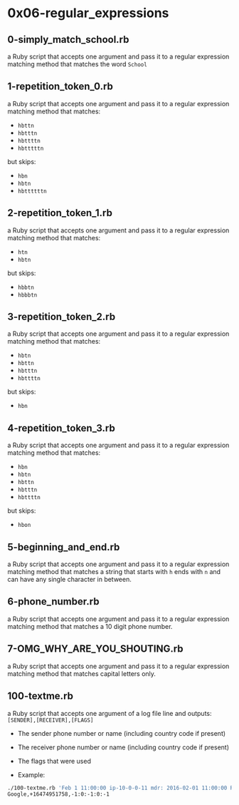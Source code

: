 # __0x06-regular_expressions__

## 0-simply_match_school.rb

a Ruby script that accepts one argument and pass it to a regular expression matching method that matches the word `School`

## 1-repetition_token_0.rb

a Ruby script that accepts one argument and pass it to a regular expression matching method that matches:

- `hbttn`
- `hbtttn`
- `hbttttn`
- `hbtttttn`

but skips:

- `hbn`
- `hbtn`
- `hbttttttn`

## 2-repetition_token_1.rb

a Ruby script that accepts one argument and pass it to a regular expression matching method that matches:

- `htn`
- `hbtn`

but skips:

- `hbbtn`
- `hbbbtn`

## 3-repetition_token_2.rb

a Ruby script that accepts one argument and pass it to a regular expression matching method that matches:

- `hbtn`
- `hbttn`
- `hbtttn`
- `hbttttn`

but skips:

- `hbn`

## 4-repetition_token_3.rb

a Ruby script that accepts one argument and pass it to a regular expression matching method that matches:

- `hbn`
- `hbtn`
- `hbttn`
- `hbtttn`
- `hbttttn`

but skips:

- `hbon`

## 5-beginning_and_end.rb

a Ruby script that accepts one argument and pass it to a regular expression matching method that matches a string that starts with `h` ends with `n` and can have any single character in between.

## 6-phone_number.rb

a Ruby script that accepts one argument and pass it to a regular expression matching method that matches a 10 digit phone number.

## 7-OMG_WHY_ARE_YOU_SHOUTING.rb

a Ruby script that accepts one argument and pass it to a regular expression matching method that matches capital letters only.

## 100-textme.rb

a Ruby script that accepts one argument of a log file line and outputs:
`[SENDER],[RECEIVER],[FLAGS]`

- The sender phone number or name (including country code if present)
- The receiver phone number or name (including country code if present)
- The flags that were used

- Example:

```bash
./100-textme.rb 'Feb 1 11:00:00 ip-10-0-0-11 mdr: 2016-02-01 11:00:00 Receive SMS [SMSC:SYBASE1] [SVC:] [ACT:] [BINF:] [FID:] [from:Google] [to:+16474951758] [flags:-1:0:-1:0:-1] [msg:127:This planet has - or rather had - a problem, which was this: most of the people on it were unhappy for pretty much of the time.] [udh:0:]'
Google,+16474951758,-1:0:-1:0:-1
```
